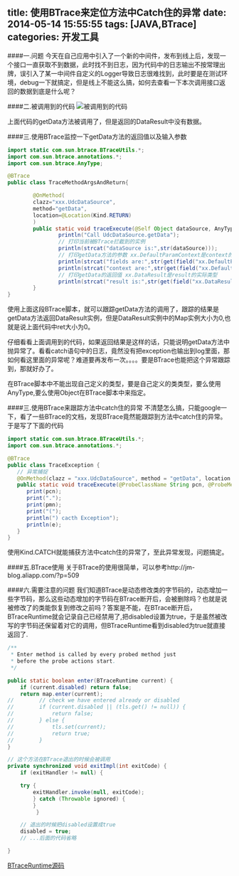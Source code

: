 title: 使用BTrace来定位方法中Catch住的异常
date: 2014-05-14 15:55:55
tags: [JAVA,BTrace]
categories: 开发工具
---

####一.问题
今天在自己应用中引入了一个新的中间件，发布到线上后，发现一个接口一直获取不到数据，此时找不到日志，因为代码中的日志输出不按常理出牌，误引入了某一中间件自定义的Logger导致日志很难找到，此时要是在测试环境，debug一下就搞定，但是线上不能这么搞，如何去查看一下本次调用接口返回的数据到底是什么呢？

<!-- more -->

####二.被调用到的代码
![被调用到的代码](http://bolinyoung.qiniudn.com/udc.png)

上面代码的getData方法被调用了，但是返回的DataResult中没有数据。

####三.使用BTrace监控一下getData方法的返回值以及输入参数
```java
import static com.sun.btrace.BTraceUtils.*;
import com.sun.btrace.annotations.*;
import com.sun.btrace.AnyType;

@BTrace
public class TraceMethodArgsAndReturn{

        @OnMethod(
        clazz="xxx.UdcDataSource",
        method="getData",
        location=@Location(Kind.RETURN)
        )
        public static void traceExecute(@Self Object dataSource, AnyType context, @Return Object result){
                println("Call UdcDataSource.getData");
                // 打印当前被BTrace拦截到的实例
                println(strcat("dataSource is:",str(dataSource)));
                // 打印getData方法的参数 xx.DefaultParamContext是context的类型
                println(strcat("fields are:",str(get(field("xx.DefaultParamContext","fields"),context))));
                println(strcat("context are:",str(get(field("xx.DefaultParamContext","context"),context))));
                // 打印getData的返回值 xx.DataResult是result的实际类型
                println(strcat("result is:",str(get(field("xx.DataResult","result"),result))));
        }
}
```

使用上面这段BTrace脚本，就可以跟踪getData方法的调用了，跟踪的结果是getData方法返回DataResult实例，但是DataResult实例中的Map实例大小为0,也就是说上面代码中ret大小为0。

仔细看看上面调用到的代码，如果返回结果是这样的话，只能说明getData方法中抛异常了。看看catch语句中的日志，竟然没有把exception也输出到log里面，那如何看这里面的异常呢？难道要再发布一次。。。。要是BTrace也能把这个异常跟踪到，那就好办了。

在BTrace脚本中不能出现自己定义的类型，要是自己定义的类类型，要么使用AnyType,要么使用Object在BTrace脚本中来指定。

####三.使用BTrace来跟踪方法中catch住的异常
不清楚怎么搞，只能google一下，看了一些BTrace的文档，发现BTrace竟然能跟踪到方法中catch住的异常。于是写了下面的代码

```java
import static com.sun.btrace.BTraceUtils.*;
import com.sun.btrace.annotations.*;

@BTrace
public class TraceException {
   // 异常捕捉
   @OnMethod(clazz = "xxx.UdcDataSource", method = "getData", location = @Location(Kind.CATCH))
   public static void traceExecute(@ProbeClassName String pcn, @ProbeMethodName String pmn, Exception e) {
      print(pcn);
      print(".");
      print(pmn);
      print("(");
      println(") cacth Exception");
      println(e);
   }
}
```
使用Kind.CATCH就能捕获方法中catch住的异常了，至此异常发现，问题搞定。

####五.BTrace使用
关于BTrace的使用很简单，可以参考http://jm-blog.aliapp.com/?p=509

####六.需要注意的问题
我们知道BTrace是动态修改类的字节码的，动态增加一些字节码，那么这些动态增加的字节码在BTrace断开后，会被删除吗？也就是说被修改了的类能恢复到修改之前吗？答案是不能，在BTrace断开后，BTraceRuntime就会记录自己已经禁用了,把disabled设置为true，于是虽然被改写的字节码还保留着对它的调用，但BTraceRuntime看到disabled为true就直接返回了.

```java
/**
 * Enter method is called by every probed method just
 * before the probe actions start.
 */

public static boolean enter(BTraceRuntime current) {
	if (current.disabled) return false;
	return map.enter(current);
//        // check we have entered already or disabled
//        if (current.disabled || (tls.get() != null)) {
//            return false;
//        } else {
//            tls.set(current);
//            return true;
//        }
}

// 这个方法在BTrace退出的时候会被调用
private synchronized void exitImpl(int exitCode) {
	if (exitHandler != null) {

	try {
		exitHandler.invoke(null, exitCode);
	    } catch (Throwable ignored) {
 	    }
         }

	// 退出的时候把disabled设置成true
	disabled = true;
	// ...后面的代码省略

}
```
[BTraceRuntime源码](https://kenai.com/projects/btrace/sources/hg/content/src/share/classes/com/sun/btrace/BTraceRuntime.java?rev=462)
